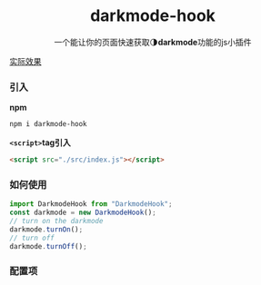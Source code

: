 <h1 align=center>darkmode-hook</h1>

<p align=center>一个能让你的页面快速获取🌗<strong>darkmode</strong>功能的js小插件</p>

[实际效果](https://officialyoungx.github.io/darkmode-hook/dist)
### 引入

**npm**
```bash
npm i darkmode-hook
```

**`<script>`tag引入**
```html
<script src="./src/index.js"></script>
```

### 如何使用

```javascript
import DarkmodeHook from "DarkmodeHook";
const darkmode = new DarkmodeHook();
// turn on the darkmode
darkmode.turnOn();
// turn off
darkmode.turnOff();
```

### 配置项

 